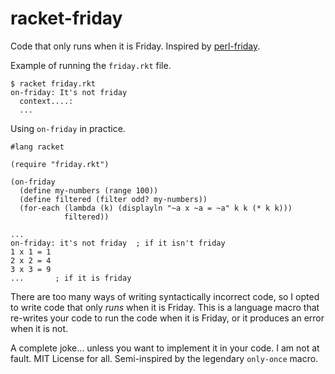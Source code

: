 racket-friday
=======

Code that only runs when it is Friday. Inspired by [perl-friday](https://github.com/jwilk/perl-friday).

Example of running the `friday.rkt` file.
```
$ racket friday.rkt
on-friday: It's not friday
  context....:
  ...
```

Using `on-friday` in practice.
```racket
#lang racket

(require "friday.rkt")

(on-friday
  (define my-numbers (range 100))
  (define filtered (filter odd? my-numbers))
  (for-each (lambda (k) (displayln "~a x ~a = ~a" k k (* k k)))
            filtered))

...
on-friday: it's not friday  ; if it isn't friday
1 x 1 = 1
2 x 2 = 4
3 x 3 = 9
...       ; if it is friday
```

There are too many ways of writing syntactically incorrect code, so I opted to write code that only *runs* when it is Friday. This is a language macro that re-writes your code to run the code when it is Friday, or it produces an error when it is not.

A complete joke... unless you want to implement it in your code. I am not at fault. MIT License for all. Semi-inspired by the legendary `only-once` macro.
